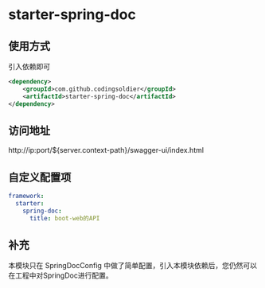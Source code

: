 # starter-spring-doc

## 使用方式
引入依赖即可
```xml
<dependency>
    <groupId>com.github.codingsoldier</groupId>
    <artifactId>starter-spring-doc</artifactId>
</dependency>
```

## 访问地址

http://ip:port/${server.context-path}/swagger-ui/index.html

## 自定义配置项
```yaml
framework:
  starter:
    spring-doc:
      title: boot-web的API
```

## 补充
本模块只在 SpringDocConfig 中做了简单配置，引入本模块依赖后，您仍然可以在工程中对SpringDoc进行配置。

